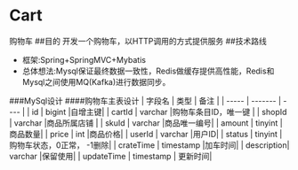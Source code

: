 # Cart
购物车
##目的
开发一个购物车，以HTTP调用的方式提供服务
##技术路线
- 框架:Spring+SpringMVC+Mybatis
- 总体想法:Mysql保证最终数据一致性，Redis做缓存提供高性能，Redis和Mysql之间使用MQ(Kafka)进行数据同步。

###MySql设计
####购物车主表设计
| 字段名     | 类型      |  备注  |
| -----      | -------   | ----   |
| id         | bigint    |自增主键|
| cartId     | varchar   |购物车条目ID，唯一键   |
| shopId     | varchar   |商品所属店铺   |
| skuId      | varchar   |商品唯一编号|
| amount     | tinyint   |商品数量|
| price      | int       |商品价格|
| userId     | varchar   |用户ID|
| status     | tinyint   |购物车状态，0正常， -1删除|
| crateTime  | timestamp  |加车时间|
| description| varchar   |保留使用|
| updateTime | timestamp  | 更新时间|
